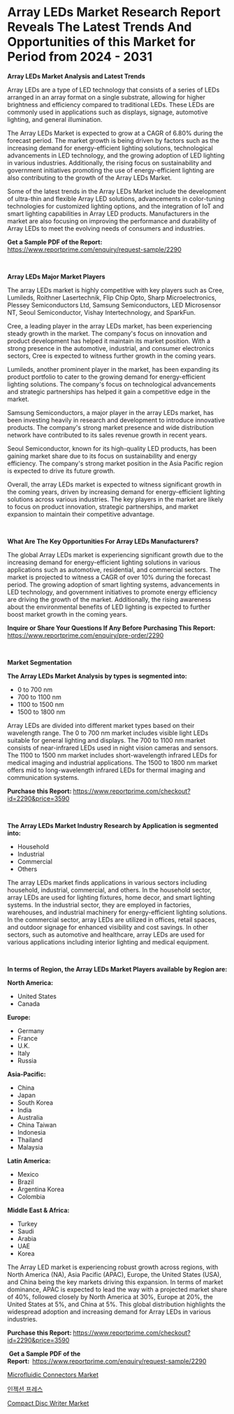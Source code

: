 <p><h1>Array LEDs Market Research Report Reveals The Latest Trends And Opportunities of this Market for Period from 2024 - 2031</h1></p><p><strong>Array LEDs Market Analysis and Latest Trends</strong></p>
<p><p>Array LEDs are a type of LED technology that consists of a series of LEDs arranged in an array format on a single substrate, allowing for higher brightness and efficiency compared to traditional LEDs. These LEDs are commonly used in applications such as displays, signage, automotive lighting, and general illumination.</p><p>The Array LEDs Market is expected to grow at a CAGR of 6.80% during the forecast period. The market growth is being driven by factors such as the increasing demand for energy-efficient lighting solutions, technological advancements in LED technology, and the growing adoption of LED lighting in various industries. Additionally, the rising focus on sustainability and government initiatives promoting the use of energy-efficient lighting are also contributing to the growth of the Array LEDs Market.</p><p>Some of the latest trends in the Array LEDs Market include the development of ultra-thin and flexible Array LED solutions, advancements in color-tuning technologies for customized lighting options, and the integration of IoT and smart lighting capabilities in Array LED products. Manufacturers in the market are also focusing on improving the performance and durability of Array LEDs to meet the evolving needs of consumers and industries.</p></p>
<p><strong>Get a Sample PDF of the Report:&nbsp;</strong> <a href="https://www.reportprime.com/enquiry/request-sample/2290">https://www.reportprime.com/enquiry/request-sample/2290</a></p>
<p>&nbsp;</p>
<p><strong>Array LEDs Major Market Players</strong></p>
<p><p>The array LEDs market is highly competitive with key players such as Cree, Lumileds, Roithner Lasertechnik, Flip Chip Opto, Sharp Microelectronics, Plessey Semiconductors Ltd, Samsung Semiconductors, LED Microsensor NT, Seoul Semiconductor, Vishay Intertechnology, and SparkFun.</p><p>Cree, a leading player in the array LEDs market, has been experiencing steady growth in the market. The company's focus on innovation and product development has helped it maintain its market position. With a strong presence in the automotive, industrial, and consumer electronics sectors, Cree is expected to witness further growth in the coming years.</p><p>Lumileds, another prominent player in the market, has been expanding its product portfolio to cater to the growing demand for energy-efficient lighting solutions. The company's focus on technological advancements and strategic partnerships has helped it gain a competitive edge in the market.</p><p>Samsung Semiconductors, a major player in the array LEDs market, has been investing heavily in research and development to introduce innovative products. The company's strong market presence and wide distribution network have contributed to its sales revenue growth in recent years.</p><p>Seoul Semiconductor, known for its high-quality LED products, has been gaining market share due to its focus on sustainability and energy efficiency. The company's strong market position in the Asia Pacific region is expected to drive its future growth.</p><p>Overall, the array LEDs market is expected to witness significant growth in the coming years, driven by increasing demand for energy-efficient lighting solutions across various industries. The key players in the market are likely to focus on product innovation, strategic partnerships, and market expansion to maintain their competitive advantage.</p></p>
<p>&nbsp;</p>
<p><strong>What Are The Key Opportunities For Array LEDs Manufacturers?</strong></p>
<p><p>The global Array LEDs market is experiencing significant growth due to the increasing demand for energy-efficient lighting solutions in various applications such as automotive, residential, and commercial sectors. The market is projected to witness a CAGR of over 10% during the forecast period. The growing adoption of smart lighting systems, advancements in LED technology, and government initiatives to promote energy efficiency are driving the growth of the market. Additionally, the rising awareness about the environmental benefits of LED lighting is expected to further boost market growth in the coming years.</p></p>
<p><strong>Inquire or Share Your Questions If Any Before Purchasing This Report:</strong> <a href="https://www.reportprime.com/enquiry/pre-order/2290">https://www.reportprime.com/enquiry/pre-order/2290</a></p>
<p>&nbsp;</p>
<p><strong>Market Segmentation</strong></p>
<p><strong>The Array LEDs Market Analysis by types is segmented into:</strong></p>
<p><ul><li>0 to 700 nm</li><li>700 to 1100 nm</li><li>1100 to 1500 nm</li><li>1500 to 1800 nm</li></ul></p>
<p><p>Array LEDs are divided into different market types based on their wavelength range. The 0 to 700 nm market includes visible light LEDs suitable for general lighting and displays. The 700 to 1100 nm market consists of near-infrared LEDs used in night vision cameras and sensors. The 1100 to 1500 nm market includes short-wavelength infrared LEDs for medical imaging and industrial applications. The 1500 to 1800 nm market offers mid to long-wavelength infrared LEDs for thermal imaging and communication systems.</p></p>
<p><strong>Purchase this Report:&nbsp;</strong><a href="https://www.reportprime.com/checkout?id=2290&price=3590">https://www.reportprime.com/checkout?id=2290&price=3590</a></p>
<p>&nbsp;</p>
<p><strong>The Array LEDs Market Industry Research by Application is segmented into:</strong></p>
<p><ul><li>Household</li><li>Industrial</li><li>Commercial</li><li>Others</li></ul></p>
<p><p>The array LEDs market finds applications in various sectors including household, industrial, commercial, and others. In the household sector, array LEDs are used for lighting fixtures, home decor, and smart lighting systems. In the industrial sector, they are employed in factories, warehouses, and industrial machinery for energy-efficient lighting solutions. In the commercial sector, array LEDs are utilized in offices, retail spaces, and outdoor signage for enhanced visibility and cost savings. In other sectors, such as automotive and healthcare, array LEDs are used for various applications including interior lighting and medical equipment.</p></p>
<p>&nbsp;</p>
<p><strong>In terms of Region, the Array LEDs Market Players available by Region are:</strong></p>
<p>
    <p> <strong> North America: </strong>
        <ul>
            <li>United States</li>
            <li>Canada</li>
        </ul>
        </p> 
    <p> <strong> Europe: </strong>
        <ul>
            <li>Germany</li>
            <li>France</li>
            <li>U.K.</li>
            <li>Italy</li>
            <li>Russia</li>
        </ul>
        </p> 
    <p> <strong> Asia-Pacific: </strong>
        <ul>
            <li>China</li>
            <li>Japan</li>
            <li>South Korea</li>
            <li>India</li>
            <li>Australia</li>
            <li>China Taiwan</li>
            <li>Indonesia</li>
            <li>Thailand</li>
            <li>Malaysia</li>
        </ul>
        </p> 
    <p> <strong> Latin America: </strong>
        <ul>
            <li>Mexico</li>
            <li>Brazil</li>
            <li>Argentina Korea</li>
            <li>Colombia</li>
        </ul>
        </p> 
    <p> <strong> Middle East & Africa: </strong>
        <ul>
            <li>Turkey</li>
            <li>Saudi</li>
            <li>Arabia</li>
            <li>UAE</li>
            <li>Korea</li>
        </ul>
    </p>
    </p>
<p><p>The Array LED market is experiencing robust growth across regions, with North America (NA), Asia Pacific (APAC), Europe, the United States (USA), and China being the key markets driving this expansion. In terms of market dominance, APAC is expected to lead the way with a projected market share of 40%, followed closely by North America at 30%, Europe at 20%, the United States at 5%, and China at 5%. This global distribution highlights the widespread adoption and increasing demand for Array LEDs in various industries.</p></p>
<p><strong>Purchase this Report: </strong><a href="https://www.reportprime.com/checkout?id=2290&price=3590">https://www.reportprime.com/checkout?id=2290&price=3590</a></p>
<p>&nbsp;<strong>Get a Sample PDF of the Report:&nbsp;&nbsp;</strong><a href="https://www.reportprime.com/enquiry/request-sample/2290">https://www.reportprime.com/enquiry/request-sample/2290</a></p>
<p><strong></strong></p>
<p><p><a href="https://github.com/julyju69/Market-Research-Report-List-2/blob/main/microfluidic-connectors-market.md">Microfluidic Connectors Market</a></p><p><a href="https://github.com/JackieFauhey9089475/Market-Research-Report-List-1/blob/main/822078010274.md">인젝션 프레스</a></p><p><a href="https://github.com/nathandecarvalho/Market-Research-Report-List-2/blob/main/compact-disc-writer-market.md">Compact Disc Writer Market</a></p></p>
